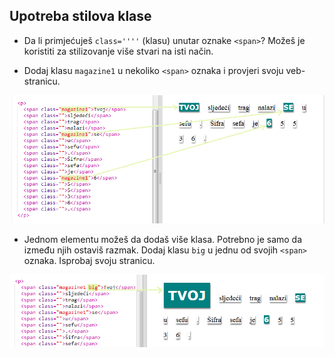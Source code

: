 ## Upotreba stilova klase

+ Da li primjećuješ `class=''''` (klasu) unutar oznake `<span>`? Možeš je koristiti za stilizovanje više stvari na isti način.

+ Dodaj klasu `magazine1` u nekoliko `<span>` oznaka i provjeri svoju veb-stranicu.

![screenshot](images/letter-magazine1.png)

+ Jednom elementu možeš da dodaš više klasa. Potrebno je samo da između njih ostaviš razmak. Dodaj klasu `big` u jednu od svojih `<span>` oznaka. Isprobaj svoju stranicu. 

![screenshot](images/letter-big.png)